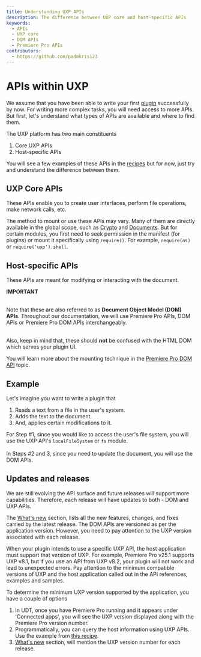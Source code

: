 ```yaml
---
title: Understanding UXP APIs
description: The difference between UXP core and host-specific APIs
keywords:
  - APIs
  - UXP core
  - DOM APIs
  - Premiere Pro APIs
contributors:
  - https://github.com/padmkris123
---
```


# APIs within UXP

We assume that you have been able to write your first <!--[script](../../../scripts/getting-started/) or -->[plugin](../../../plugins/getting-started/) successfully by now. For writing more complex tasks, you will need access to more APIs. But first, let's understand what types of APIs are available and where to find them.

The UXP platform has two main constituents

1. Core UXP APIs
2. Host-specific APIs

You will see a few examples of these APIs in the [recipes](../../recipes/) but for now, just try and understand the difference between them.

## UXP Core APIs

These APIs enable you to create user interfaces, perform file operations, make network calls, etc.

The method to mount or use these APIs may vary. Many of them are directly available in the global scope, such as [Crypto](../../../uxp-api/reference-js/Global%20Members/Crypto/) and [Documents](../../../uxp-api/reference-js/Global%20Members/HTML%20DOM/Document/). But for certain modules, you first need to seek permission in the manifest (for plugins) or mount it specifically using `require()`. For example, `require(os)` or `require('uxp').shell`.

## Host-specific APIs

These APIs are meant for modifying or interacting with the document.

<InlineAlert slots="text1, text2, text3" />

**IMPORTANT** <br></br>

Note that these are also referred to as **Document Object Model (DOM) APIs**. Throughout our documentation, we will use Premiere Pro APIs, DOM APIs or Premiere Pro DOM APIs interchangeably. <br></br>

Also, keep in mind that, these should **not** be confused with the HTML DOM which serves your plugin<!--/script--> UI.

You will learn more about the mounting technique in the [Premiere Pro DOM API](../dom-versioning/) topic.

## Example

Let's imagine you want to write a <!--script/-->plugin that

1. Reads a text from a file in the user's system.
2. Adds the text to the document.
3. And, applies certain modifications to it.

For Step #1, since you would like to access the user's file system, you will use the UXP API's `localFileSystem` or `fs` module.<br></br>
In Steps #2 and 3, since you need to update the document, you will use the DOM APIs.

## Updates and releases

We are still evolving the API surface and future releases will support more capabilities. Therefore, each release will have updates to both - DOM and UXP APIs.

The [What's new](../../../changelog) section, lists all the new features, changes, and fixes carried by the latest release. The DOM APIs are versioned as per the application version. However, you need to pay attention to the UXP version associated with each release.

When your <!--script/-->plugin intends to use a specific UXP API, the host application must support that version of UXP. For example, Premiere Pro v25.1 supports UXP v8.1, but if you use an API from UXP v8.2, your plugin<!--/script--> will not work and lead to unexpected errors. Pay attention to the minimum compatible versions of UXP and the host application called out in the API references, examples and samples.

To determine the minimum UXP version supported by the application, you have a couple of options

1. In UDT, once you have Premiere Pro running and it appears under 'Connected apps', you will see the UXP version displayed along with the Premiere Pro version number.
2. Programmatically, you can query the host information using UXP APIs. Use the example from [this recipe](../../recipes/host-info).
3. [What's new](../../../changelog) section, will mention the UXP version number for each release.
